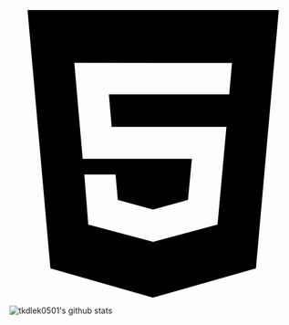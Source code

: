 <svg role="img" viewBox="0 0 24 24" xmlns="http://www.w3.org/2000/svg"><title>HTML5</title><path d="M1.5 0h21l-1.91 21.563L11.977 24l-8.564-2.438L1.5 0zm7.031 9.75l-.232-2.718 10.059.003.23-2.622L5.412 4.41l.698 8.01h9.126l-.326 3.426-2.91.804-2.955-.81-.188-2.11H6.248l.33 4.171L12 19.351l5.379-1.443.744-8.157H8.531z"/></svg>

<!-- ![trophy](https://github-profile-trophy.vercel.app/?username=tkdlek0501) -->
![tkdlek0501's github stats](https://github-readme-stats.vercel.app/api?username=tkdlek0501&show_icons=true)
<!-- [![tkdlek0501's github stats](https://github-readme-stats.vercel.app/api/top-langs/?username=tkdlek0501&show_icons=true&hide_border=true&title_color=004386&icon_color=004386&layout=compact)](https://github.com/tkdlek0501) -->

